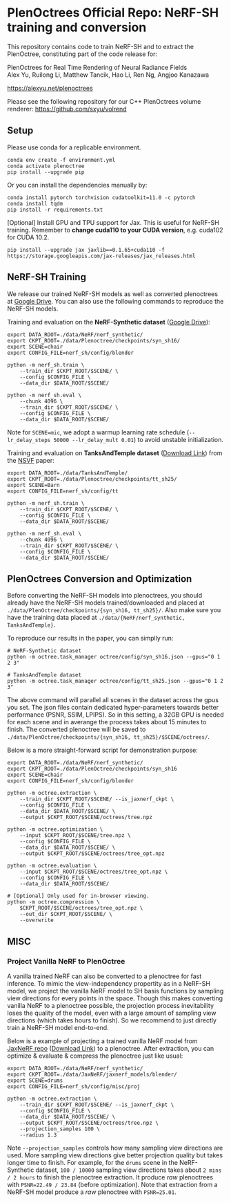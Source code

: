# PlenOctrees Official Repo: NeRF-SH training and conversion

This repository contains code to train NeRF-SH and
to extract the PlenOctree, constituting part of the code release for:

PlenOctrees for Real Time Rendering of Neural Radiance Fields<br>
Alex Yu, Ruilong Li, Matthew Tancik, Hao Li, Ren Ng, Angjoo Kanazawa

https://alexyu.net/plenoctrees

Please see the following repository for our C++ PlenOctrees volume renderer:
<https://github.com/sxyu/volrend>

## Setup

Please use conda for a replicable environment.
```
conda env create -f environment.yml
conda activate plenoctree
pip install --upgrade pip
```

Or you can install the dependencies manually by:
```
conda install pytorch torchvision cudatoolkit=11.0 -c pytorch
conda install tqdm
pip install -r requirements.txt
```

[Optional] Install GPU and TPU support for Jax. This is useful for NeRF-SH training.
Remember to **change cuda110 to your CUDA version**, e.g. cuda102 for CUDA 10.2.
```
pip install --upgrade jax jaxlib==0.1.65+cuda110 -f https://storage.googleapis.com/jax-releases/jax_releases.html
```

## NeRF-SH Training

We release our trained NeRF-SH models as well as converted plenoctrees at 
[Google Drive](https://drive.google.com/drive/folders/1J0lRiDn_wOiLVpCraf6jM7vvCwDr9Dmx?usp=sharing). 
You can also use the following commands to reproduce the NeRF-SH models.

Training and evaluation on the **NeRF-Synthetic dataset** ([Google Drive](https://drive.google.com/drive/folders/128yBriW1IG_3NJ5Rp7APSTZsJqdJdfc1)):
```
export DATA_ROOT=./data/NeRF/nerf_synthetic/
export CKPT_ROOT=./data/Plenoctree/checkpoints/syn_sh16/
export SCENE=chair
export CONFIG_FILE=nerf_sh/config/blender

python -m nerf_sh.train \
    --train_dir $CKPT_ROOT/$SCENE/ \
    --config $CONFIG_FILE \
    --data_dir $DATA_ROOT/$SCENE/

python -m nerf_sh.eval \
    --chunk 4096 \
    --train_dir $CKPT_ROOT/$SCENE/ \
    --config $CONFIG_FILE \
    --data_dir $DATA_ROOT/$SCENE/
```
Note for `SCENE=mic`, we adopt a warmup learning rate schedule (`--lr_delay_steps 50000 --lr_delay_mult 0.01`) to avoid unstable initialization.


Training and evaluation on **TanksAndTemple dataset** 
([Download Link](https://dl.fbaipublicfiles.com/nsvf/dataset/TanksAndTemple.zip)) from the [NSVF](https://github.com/facebookresearch/NSVF) paper:
```
export DATA_ROOT=./data/TanksAndTemple/
export CKPT_ROOT=./data/Plenoctree/checkpoints/tt_sh25/
export SCENE=Barn
export CONFIG_FILE=nerf_sh/config/tt

python -m nerf_sh.train \
    --train_dir $CKPT_ROOT/$SCENE/ \
    --config $CONFIG_FILE \
    --data_dir $DATA_ROOT/$SCENE/

python -m nerf_sh.eval \
    --chunk 4096 \
    --train_dir $CKPT_ROOT/$SCENE/ \
    --config $CONFIG_FILE \
    --data_dir $DATA_ROOT/$SCENE/
```

## PlenOctrees Conversion and Optimization

Before converting the NeRF-SH models into plenoctrees, you should already have the 
NeRF-SH models trained/downloaded and placed at `./data/PlenOctree/checkpoints/{syn_sh16, tt_sh25}/`. 
Also make sure you have the training data placed at `./data/{NeRF/nerf_synthetic, TanksAndTemple}`.

To reproduce our results in the paper, you can simplly run:
```
# NeRF-Synthetic dataset
python -m octree.task_manager octree/config/syn_sh16.json --gpus="0 1 2 3"

# TanksAndTemple dataset
python -m octree.task_manager octree/config/tt_sh25.json --gpus="0 1 2 3"
```
The above command will parallel all scenes in the dataset across the gpus you set. The json files 
contain dedicated hyper-parameters towards better performance (PSNR, SSIM, LPIPS). So in this setting, a 32GB GPU is
needed for each scene and in averange the process takes about 15 minutes to finish. The converted plenoctree
will be saved to `./data/PlenOctree/checkpoints/{syn_sh16, tt_sh25}/$SCENE/octrees/`.


Below is a more straight-forward script for demonstration purpose:
```
export DATA_ROOT=./data/NeRF/nerf_synthetic/
export CKPT_ROOT=./data/PlenOctree/checkpoints/syn_sh16
export SCENE=chair
export CONFIG_FILE=nerf_sh/config/blender

python -m octree.extraction \
    --train_dir $CKPT_ROOT/$SCENE/ --is_jaxnerf_ckpt \
    --config $CONFIG_FILE \
    --data_dir $DATA_ROOT/$SCENE/ \
    --output $CKPT_ROOT/$SCENE/octrees/tree.npz

python -m octree.optimization \
    --input $CKPT_ROOT/$SCENE/tree.npz \
    --config $CONFIG_FILE \
    --data_dir $DATA_ROOT/$SCENE/ \
    --output $CKPT_ROOT/$SCENE/octrees/tree_opt.npz

python -m octree.evaluation \
    --input $CKPT_ROOT/$SCENE/octrees/tree_opt.npz \
    --config $CONFIG_FILE \
    --data_dir $DATA_ROOT/$SCENE/

# [Optional] Only used for in-browser viewing.
python -m octree.compression \
    $CKPT_ROOT/$SCENE/octrees/tree_opt.npz \
    --out_dir $CKPT_ROOT/$SCENE/ \
    --overwrite
```

## MISC

### Project Vanilla NeRF to PlenOctree

A vanilla trained NeRF can also be converted to a plenoctree for fast inference. To mimic the 
view-independency propertity as in a NeRF-SH model, we project the vanilla NeRF model to SH basis functions
by sampling view directions for every points in the space. Though this makes converting vanilla NeRF to
a plenoctree possible, the projection process inevitability loses the quality of the model, even with a large amount 
of sampling view directions (which takes hours to finish). So we recommend to just directly train a NeRF-SH model end-to-end.

Below is a example of projecting a trained vanilla NeRF model from 
[JaxNeRF repo](https://github.com/google-research/google-research/tree/master/jaxnerf) 
([Download Link](http://storage.googleapis.com/gresearch/jaxnerf/jaxnerf_pretrained_models.zip)) to a plenoctree. 
After extraction, you can optimize & evaluate & compress the plenoctree just like usual:
```
export DATA_ROOT=./data/NeRF/nerf_synthetic/ 
export CKPT_ROOT=./data/JaxNeRF/jaxnerf_models/blender/ 
export SCENE=drums
export CONFIG_FILE=nerf_sh/config/misc/proj

python -m octree.extraction \
    --train_dir $CKPT_ROOT/$SCENE/ --is_jaxnerf_ckpt \
    --config $CONFIG_FILE \
    --data_dir $DATA_ROOT/$SCENE/ \
    --output $CKPT_ROOT/$SCENE/octrees/tree.npz \
    --projection_samples 100 \
    --radius 1.3
```
Note `--projection_samples` controls how many sampling view directions are used. More sampling view directions give better
projection quality but takes longer time to finish. For example, for the `drums` scene 
in the NeRF-Synthetic dataset, `100 / 10000` sampling view directions takes about `2 mins / 2 hours` to finish the plenoctree extraction. 
It produce *raw* plenoctrees with `PSNR=22.49 / 23.84` (before optimization). Note that extraction from a NeRF-SH model produce 
a *raw* plenoctree with `PSNR=25.01`.
